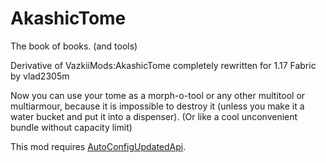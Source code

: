 # AkashicTome
The book of books. (and tools)

Derivative of VazkiiMods:AkashicTome completely rewritten for 1.17 Fabric by vlad2305m

Now you can use your tome as a morph-o-tool or any other multitool or multiarmour, because it is impossible to destroy it (unless you make it a water bucket and put it into a dispenser). (Or like a cool unconvenient bundle without capacity limit)

This mod requires [AutoConfigUpdatedApi](https://www.curseforge.com/minecraft/mc-mods/auto-config-updated-api).
